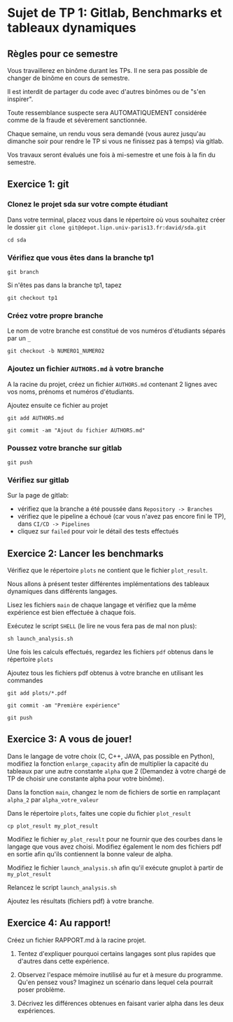 # Sujet de TP 1: Gitlab, Benchmarks et tableaux dynamiques

## Règles pour ce semestre

Vous travaillerez en binôme durant les TPs. Il ne sera pas possible de changer
de binôme en cours de semestre. 

Il est interdit de partager du code avec d'autres binômes ou de "s'en inspirer".

Toute ressemblance suspecte sera AUTOMATIQUEMENT considérée comme de la fraude
et sévèrement sanctionnée.

Chaque semaine, un rendu vous sera demandé (vous aurez jusqu'au dimanche soir pour 
rendre le TP si vous ne finissez pas à temps) via gitlab.

Vos travaux seront évalués une fois à mi-semestre et une fois à la fin du semestre.

## Exercice 1: git 
### Clonez le projet sda sur votre compte étudiant

Dans votre terminal, placez vous dans le répertoire où vous souhaitez créer le dossier
`git clone git@depot.lipn.univ-paris13.fr:david/sda.git`

`cd sda` 

### Vérifiez que vous êtes dans la branche tp1

`git branch`

Si n'êtes pas dans la branche tp1, tapez

`git checkout tp1`

### Créez votre propre branche

Le nom de votre branche est constitué de vos numéros d'étudiants séparés par un `_`

`git checkout -b NUMERO1_NUMERO2`

### Ajoutez un fichier `AUTHORS.md` à votre branche

A la racine du projet, créez un fichier `AUTHORS.md` contenant 2 lignes avec vos noms, prénoms et numéros d'étudiants.

Ajoutez ensuite ce fichier au projet

`git add AUTHORS.md`

`git commit -am "Ajout du fichier AUTHORS.md"`

### Poussez votre branche sur gitlab
`git push`

### Vérifiez sur gitlab

Sur la page de gitlab:
- vérifiez que la branche a été poussée dans `Repository -> Branches`
- vérifiez que le pipeline a échoué (car vous n'avez pas encore fini le TP), dans `CI/CD -> Pipelines`
- cliquez sur `failed` pour voir le détail des tests effectués


## Exercice 2: Lancer les benchmarks

Vérifiez que le répertoire `plots` ne contient que le fichier `plot_result`.

Nous allons à présent tester différentes implémentations des tableaux dynamiques dans différents langages.

Lisez les fichiers `main` de chaque langage et vérifiez que la même expérience est bien effectuée à chaque fois.  

Exécutez le script `SHELL` (le lire ne vous fera pas de mal non plus):

`sh launch_analysis.sh`

Une fois les calculs effectués, regardez les fichiers `pdf` obtenus dans le répertoire `plots`

Ajoutez tous les fichiers pdf obtenus à votre branche en utilisant les commandes 

`git add plots/*.pdf`

`git commit -am "Première expérience"`

`git push`

## Exercice 3: A vous de jouer!

Dans le langage de votre choix (C, C++, JAVA, pas possible en Python), modifiez la fonction `enlarge_capacity` 
afin de multiplier la capacité du tableaux par une autre constante `alpha` que 2 (Demandez à votre chargé de TP
de choisir une constante alpha pour votre binôme).


Dans la fonction `main`, changez le nom de fichiers de sortie en ramplaçant `alpha_2` par `alpha_votre_valeur`

Dans le répertoire `plots`, faites une copie du fichier `plot_result`

`cp plot_result my_plot_result`

Modifiez le fichier `my_plot_result` pour ne fournir que des courbes dans le langage que vous avez choisi.
Modifiez également le nom des fichiers pdf en sortie afin qu'ils contiennent la bonne valeur de alpha.

Modifiez le fichier `launch_analysis.sh` afin qu'il exécute gnuplot à partir de `my_plot_result`

Relancez le script `launch_analysis.sh`

Ajoutez les résultats (fichiers pdf) à votre branche.

## Exercice 4: Au rapport!

Créez un fichier RAPPORT.md à la racine projet.

1) Tentez d'expliquer pourquoi certains langages sont plus rapides que d'autres dans cette expérience.

2) Observez l'espace mémoire inutilisé au fur et à mesure du programme. Qu'en pensez vous? 
Imaginez un scénario dans lequel cela pourrait poser problème.

3) Décrivez les différences obtenues en faisant varier alpha dans les deux expériences.

